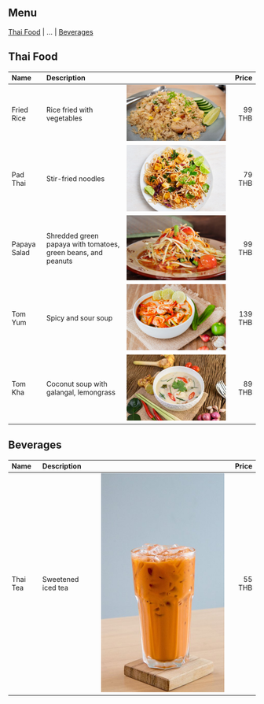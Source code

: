 ## Menu

[Thai Food](#thai-food) | ... | [Beverages](#beverages)

## Thai Food

| Name         | Description                                                   |                                          |   Price |
|:-------------|:--------------------------------------------------------------|------------------------------------------|--------:|
| Fried Rice   | Rice fried with vegetables                                    | ![Fried-Rice](images/Fried-Rice.jpg)     |  99 THB |
| Pad Thai     | Stir-fried noodles                                            | ![Pad Thai](images/pad-thai.jpg)         |  79 THB |
| Papaya Salad | Shredded green papaya with tomatoes, green beans, and peanuts | ![Papaya Salad](images/Papaya-Salad.jpg) |  99 THB |
| Tom Yum      | Spicy and sour soup                                           | ![Tom Yum](images/Tom-Yum.jpg)           | 139 THB |
| Tom Kha      | Coconut soup with galangal, lemongrass                        | ![Tom Kha](images/Tom-Kha.jpg)           |  89 THB |

## Beverages

| Name     | Description        |                                   |  Price |
|:---------|:-------------------|-----------------------------------|-------:|
| Thai Tea | Sweetened iced tea | ![Thai Tea](images/Thai-Tea.jpeg) | 55 THB |

